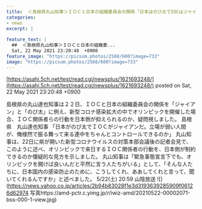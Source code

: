 ```yaml
---
title:  ＜島根県丸山知事＞ＩＯＣと日本の組織委員会の関係「日本はのび太でIOCはジャイアン」  
categories:
- news
excerpt: |
  
feature_text: |
  ##  ＜島根県丸山知事＞ＩＯＣと日本の組織委...
  Sat, 22 May 2021 23:20:48  +0900
feature_image: "https://picsum.photos/2560/600?image=733"
image: "https://picsum.photos/2560/600?image=733"
---
```


[https://asahi.5ch.net/test/read.cgi/newsplus/1621693248/](https://asahi.5ch.net/test/read.cgi/newsplus/1621693248/)
posted on Sat, 22 May 2021 23:20:48  +0900

<!--more-->

島根県の丸山達也知事は２２日、ＩＯＣと日本の組織委員会の関係を「ジャイアン」と「のび太」に例え、新型コロナ感染拡大の中でオリンピックを開催した場合、ＩＯＣ関係者らの行動を日本側が抑えられるのか、疑問視しました。 島根県　丸山達也知事 「日本がのび太でＩＯＣがジャイアンだ。立場が弱い人間が、俺様然で振る舞って来る連中をちゃんとコントロールできるのか」 丸山知事は、22日に県が開いた新型コロナウイルスの対策本部会議後の記者会見で、このように述べ、オリンピックで来日するＩＯＣ関係者の行動を、日本側が制約できるのか懐疑的な見方を示しました。 丸山知事は「緊急事態宣言下でも、オリンピックを開けば良いんだと平然に言う人たちがいる」として、「そんな人たちに、日本国内の感染防止のために、こうしてくれ、ああしてくれと言って、聞いてくれるんですか」と述べました。 5/22(土) 20:59 山陰放送 ![](https://news.yahoo.co.jp/articles/2b94b83028f1e3d3193639285909f06126d62974 写真https://amd-pctr.c.yimg.jp/r/iwiz-amd/20210522-00002071-bss-000-1-view.jpg)
